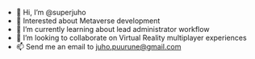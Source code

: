 - 👋 Hi, I’m @superjuho
- 👀 Interested about Metaverse development
- 🌱 I’m currently learning about lead administrator workflow
- 💞️ I’m looking to collaborate on Virtual Reality multiplayer experiences
- 📫 Send me an email to juho.puurune@gmail.com

<!---
superjuho/superjuho is a ✨ special ✨ repository because its `README.md` (this file) appears on your GitHub profile.
You can click the Preview link to take a look at your changes.
--->
